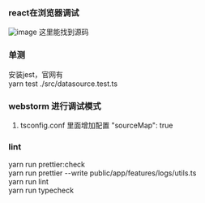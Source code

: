 ### react在浏览器调试
![image](https://github.com/yincongcyincong/reading/assets/24344673/4ec18985-0851-439b-b9c5-c9ccca1d1402)
这里能找到源码

### 单测
安装jest，官网有    
yarn test ./src/datasource.test.ts     

### webstorm 进行调试模式
1. tsconfig.conf 里面增加配置 "sourceMap": true

### lint
yarn run prettier:check   
yarn run prettier --write public/app/features/logs/utils.ts    
yarn run lint    
yarn run typecheck    
